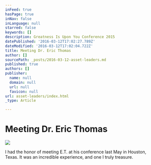```yaml
---
inFeed: true
hasPage: true
inNav: false
inLanguage: null
starred: false
keywords: []
description: Greatness Is Upon You Conference 2015
datePublished: '2016-03-12T17:02:27.789Z'
dateModified: '2016-03-12T17:02:04.722Z'
title: Meeting Dr. Eric Thomas
author: []
sourcePath: _posts/2016-03-12-asset-leaders.md
published: true
authors: []
publisher:
  name: null
  domain: null
  url: null
  favicon: null
url: asset-leaders/index.html
_type: Article

---
```

# Meeting Dr. Eric Thomas
![](https://the-grid-user-content.s3-us-west-2.amazonaws.com/ede282e1-060c-436f-b4bc-fad1a249ed7c.jpg)

I had the honor of meeting E.T. at his conference last May in Houston, Texas. It was an incredible experience, and one I truly treasure.
